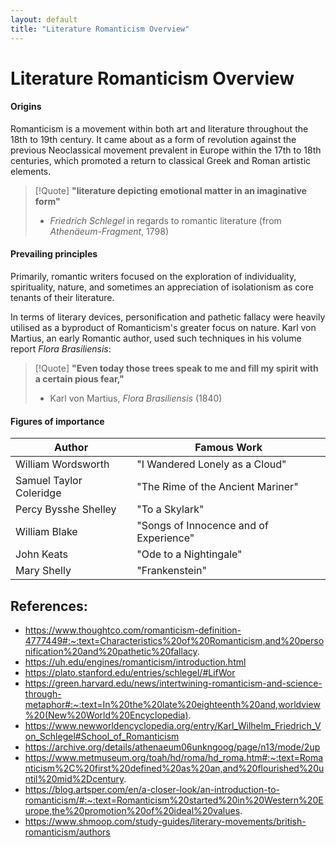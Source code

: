 ```yaml
---
layout: default
title: "Literature Romanticism Overview"
---
```


# Literature Romanticism Overview

#### Origins

Romanticism is a movement within both art and literature throughout the 18th to 19th century. It came about as a form of revolution against the previous Neoclassical movement prevalent in Europe within the 17th to 18th centuries, which promoted a return to classical Greek and Roman artistic elements.


> [!Quote]
> **"literature depicting emotional matter in an imaginative form"**
> - *Friedrich Schlegel* in regards to romantic literature (from *Athenäeum-Fragment*, 1798)


#### Prevailing principles

Primarily, romantic writers focused on the exploration of individuality, spirituality, nature, and sometimes an appreciation of isolationism as core tenants of their literature. 

In terms of literary devices, personification and pathetic fallacy were heavily utilised as a byproduct of Romanticism's greater focus on nature. Karl von Martius, an early Romantic author, used such techniques in his volume report *Flora Brasiliensis*:


> [!Quote]
> **"Even today those trees speak to me and fill my spirit with a certain pious fear,"**
> - Karl von Martius, *Flora Brasiliensis* (1840)



#### Figures of importance

| Author                  | Famous Work                            |
| ----------------------- | -------------------------------------- |
| William Wordsworth      | "I Wandered Lonely as a Cloud"         |
| Samuel Taylor Coleridge | "The Rime of the Ancient Mariner"      |
| Percy Bysshe Shelley    | "To a Skylark"                         |
| William Blake           | "Songs of Innocence and of Experience" |
| John Keats              | "Ode to a Nightingale"                         |
| Mary Shelly             | "Frankenstein"                                        |

## References:
- https://www.thoughtco.com/romanticism-definition-4777449#:~:text=Characteristics%20of%20Romanticism,and%20personification%20and%20pathetic%20fallacy.
- https://uh.edu/engines/romanticism/introduction.html
- https://plato.stanford.edu/entries/schlegel/#LifWor
- https://green.harvard.edu/news/intertwining-romanticism-and-science-through-metaphor#:~:text=In%20the%20late%20eighteenth%20and,worldview%20(New%20World%20Encyclopedia).
- https://www.newworldencyclopedia.org/entry/Karl_Wilhelm_Friedrich_Von_Schlegel#School_of_Romanticism
- https://archive.org/details/athenaeum06unkngoog/page/n13/mode/2up
- https://www.metmuseum.org/toah/hd/roma/hd_roma.htm#:~:text=Romanticism%2C%20first%20defined%20as%20an,and%20flourished%20until%20mid%2Dcentury.
- https://blog.artsper.com/en/a-closer-look/an-introduction-to-romanticism/#:~:text=Romanticism%20started%20in%20Western%20Europe,the%20promotion%20of%20ideal%20values.
- https://www.shmoop.com/study-guides/literary-movements/british-romanticism/authors